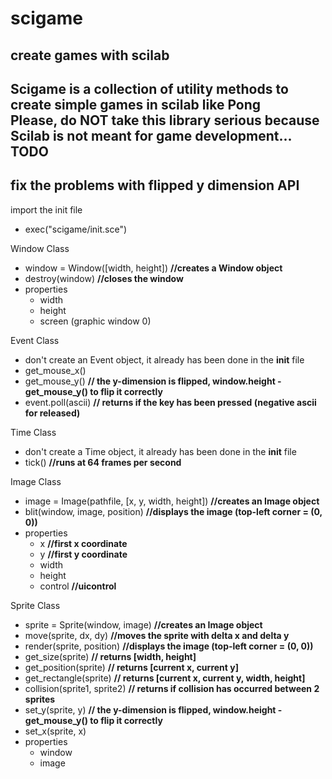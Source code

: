 # scigame
create games with scilab
-------
Scigame is a collection of utility methods to create simple games in scilab like Pong <br/>
Please, do NOT take this library serious because Scilab is not meant for game development...
TODO
-------
fix the problems with flipped y dimension
API
-------
import the init file
* exec("scigame/init.sce")

Window Class
* window = Window([width, height]) __//creates a Window object__
* destroy(window) __//closes the window__ 
* properties
    - width
    - height
    - screen (graphic window 0)

Event Class
* don't create an Event object, it already has been done in the __init__ file
* get_mouse_x()
* get_mouse_y() __// the y-dimension is flipped, window.height - get_mouse_y() to flip it correctly__
* event.poll(ascii) __// returns if the key has been pressed (negative ascii for released)__

Time Class
* don't create a Time object, it already has been done in the __init__ file
* tick() __//runs at 64 frames per second__

Image Class
* image = Image(pathfile, [x, y, width, height]) __//creates an Image object__
* blit(window, image, position) __//displays the image (top-left corner = (0, 0))__ 
* properties
    - x __//first x coordinate__ 
    - y __//first y coordinate__ 
    - width
    - height
    - control __//uicontrol__ 
    
Sprite Class
* sprite = Sprite(window, image) __//creates an Image object__
* move(sprite, dx, dy) __//moves the sprite with delta x and delta y__
* render(sprite, position) __//displays the image (top-left corner = (0, 0))__ 
* get_size(sprite) __// returns [width, height]__ 
* get_position(sprite) __// returns [current x, current y]__
* get_rectangle(sprite) __// returns [current x, current y, width, height]__ 
* collision(sprite1, sprite2) __// returns if collision has occurred between 2 sprites__
* set_y(sprite, y) __// the y-dimension is flipped, window.height - get_mouse_y() to flip it correctly__
* set_x(sprite, x)
* properties
    - window
    - image
